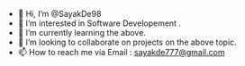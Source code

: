 - 👋 Hi, I’m @SayakDe98
- 👀 I’m interested in Software Developement .
- 🌱 I’m currently learning the above.
- 💞️ I’m looking to collaborate on projects on the above topic.
- 📫 How to reach me via Email : sayakde777@gmail.com

<!---
SayakDe98/SayakDe98 is a ✨ special ✨ repository because its `README.md` (this file) appears on your GitHub profile.
You can click the Preview link to take a look at your changes.
--->
